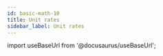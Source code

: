 ```yaml
---
id: basic-math-10
title: Unit rates
sidebar_label: Unit rates
---
```


import useBaseUrl from '@docusaurus/useBaseUrl';
